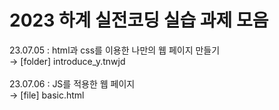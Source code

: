 # 2023 하계 실전코딩 실습 과제 모음

23.07.05 : html과 css를 이용한 나만의 웹 페이지 만들기<br>
→ [folder] introduce_y.tnwjd <br>
<br>
23.07.06 : JS를 적용한 웹 페이지<br>
→ [file] basic.html <br>